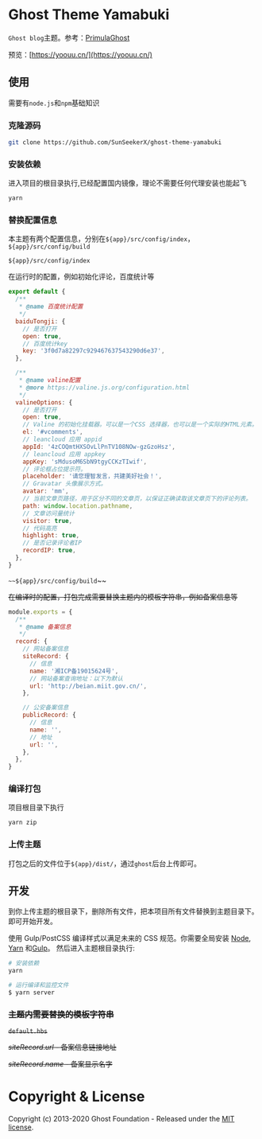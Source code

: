 # Ghost Theme Yamabuki

`Ghost blog`主题。参考：[PrimulaGhost](https://themeix.com/livedemo?theme=PrimulaGhost)

预览：[https://yoouu.cn/](https://yoouu.cn/)

## 使用

需要有`node.js`和`npm`基础知识

### 克隆源码

```bash
git clone https://github.com/SunSeekerX/ghost-theme-yamabuki
```

### 安装依赖

进入项目的根目录执行,已经配置国内镜像，理论不需要任何代理安装也能起飞

```bash
yarn
```

### 替换配置信息

本主题有两个配置信息，分别在`${app}/src/config/index`，`${app}/src/config/build`

`${app}/src/config/index`

在运行时的配置，例如初始化评论，百度统计等

```javascript
export default {
  /**
   * @name 百度统计配置
   */
  baiduTongji: {
    // 是否打开
    open: true,
    // 百度统计key
    key: '3f0d7a82297c929467637543290d6e37',
  },

  /**
   * @name valine配置
   * @more https://valine.js.org/configuration.html
   */
  valineOptions: {
    // 是否打开
    open: true,
    // Valine 的初始化挂载器。可以是一个CSS 选择器，也可以是一个实际的HTML元素。
    el: '#vcomments',
    // leancloud 应用 appid
    appId: '4zCOQmtHXSOvLlPnTV108NOw-gzGzoHsz',
    // leancloud 应用 appkey
    appKey: 'sMdusoM6SbN9tgyCCKzTIwif',
    // 评论框占位提示符。
    placeholder: '请您理智发言，共建美好社会！',
    // Gravatar 头像展示方式。
    avatar: 'mm',
    // 当前文章页路径，用于区分不同的文章页，以保证正确读取该文章页下的评论列表。
    path: window.location.pathname,
    // 文章访问量统计
    visitor: true,
    // 代码高亮
    highlight: true,
    // 是否记录评论者IP
    recordIP: true,
  },
}
```

`~~${app}/src/config/build`~~

~~在编译时的配置，打包完成需要替换主题内的模板字符串，例如备案信息等~~

```javascript
module.exports = {
  /**
   * @name 备案信息
   */
  record: {
    // 网站备案信息
    siteRecord: {
      // 信息
      name: '湘ICP备19015624号',
      // 网站备案查询地址：以下为默认
      url: 'http://beian.miit.gov.cn/',
    },

    // 公安备案信息
    publicRecord: {
      // 信息
      name: '',
      // 地址
      url: '',
    },
  },
}
```

### 编译打包

项目根目录下执行

```bash
yarn zip
```

### 上传主题

打包之后的文件位于`${app}/dist/`，通过`ghost`后台上传即可。

## 开发

到你上传主题的根目录下，删除所有文件，把本项目所有文件替换到主题目录下。即可开始开发。

使用 Gulp/PostCSS 编译样式以满足未来的 CSS 规范。你需要全局安装 [Node](https://nodejs.org/), [Yarn](https://yarnpkg.com/) 和[Gulp](https://gulpjs.com)。 然后进入主题根目录执行:

```bash
# 安装依赖
yarn

# 运行编译和监控文件
$ yarn server
```

### ~~主题内需要替换的模板字符串~~

~~`default.hbs`~~

~~$siteRecord.url$ - 备案信息链接地址~~

~~$siteRecord.name$ - 备案显示名字~~

# Copyright & License

Copyright (c) 2013-2020 Ghost Foundation - Released under the [MIT license](LICENSE).
